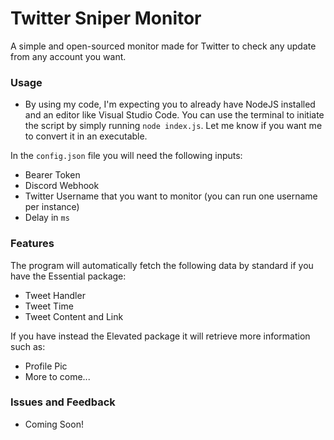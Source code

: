 # Twitter Sniper Monitor
A simple and open-sourced monitor made for Twitter to check any update from any account you want.
### Usage
- By using my code, I'm expecting you to already have NodeJS installed and an editor like Visual Studio Code. You can use the terminal to initiate the script by simply running `node index.js`. Let me know if you want me to convert it in an executable. 

In the `config.json` file you will need the following inputs:
- Bearer Token
- Discord Webhook
- Twitter Username that you want to monitor (you can run one username per instance)
- Delay in `ms`

### Features 
The program will automatically fetch the following data by standard if you have the Essential package:
- Tweet Handler 
- Tweet Time 
- Tweet Content and Link

If you have instead the Elevated package it will retrieve more information such as:
- Profile Pic
- More to come...

### Issues and Feedback
- Coming Soon!
